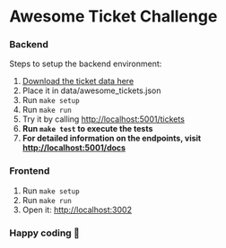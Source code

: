 # Awesome Ticket Challenge

### Backend

Steps to setup the backend environment:

1. [Download the ticket data here](https://drive.google.com/file/d/1Bvk2mW5t3GfkqTkpURiFpaLuqrUckzUX/view?usp=sharing)
2. Place it in data/awesome_tickets.json
3. Run `make setup`
4. Run `make run`
5. Try it by calling [http://localhost:5001/tickets](http://localhost:5001/tickets)
6. **Run `make test` to execute the tests**
7. **For detailed information on the endpoints, visit [http://localhost:5001/docs](http://localhost:5001/docs)**

### Frontend

1. Run `make setup`
2. Run `make run`
3. Open it: [http://localhost:3002](http://localhost:3002)

### Happy coding 🎉
